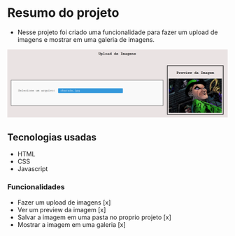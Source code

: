 

# Resumo do projeto
- Nesse projeto foi criado uma funcionalidade para fazer um upload de imagens e mostrar em uma galeria de imagens. 

![Site](./assets/site.png)


## Tecnologias usadas
- HTML
- CSS
- Javascript

### Funcionalidades
- Fazer um upload de imagens [x]
- Ver um preview da imagem [x]
- Salvar a imagem em uma pasta no proprio projeto [x]
- Mostrar a imagem em uma galeria [x]

